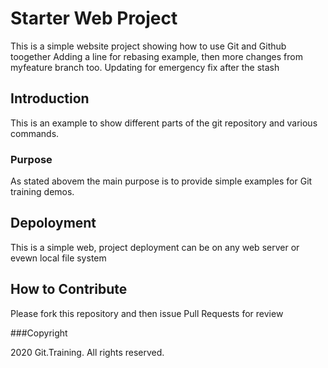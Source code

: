 # Starter Web Project

This is a simple website project showing  how to use Git and Github toogether
Adding a line for rebasing example, then more changes from myfeature branch too.
Updating for emergency fix after the stash

## Introduction

This is an example to show different parts of the git repository and various commands.

### Purpose

As stated abovem the main purpose is to provide simple examples for Git training demos.

## Depoloyment

This is a simple web, project deployment can be on any web server or evewn local file system

## How to Contribute

Please fork this repository and then issue Pull Requests for review

###Copyright

2020 Git.Training. All rights reserved.